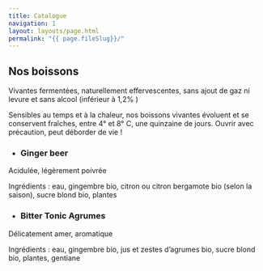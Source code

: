 ```yaml
---
title: Catalogue
navigation: 1
layout: layouts/page.html
permalink: "{{ page.fileSlug}}/"
---
```

## Nos boissons

 Vivantes fermentées, naturellement effervescentes, sans ajout de gaz ni levure et sans alcool (inférieur à 1,2% )

Sensibles au temps et à la chaleur, nos boissons vivantes évoluent et se conservent fraîches, entre 4° et 8° C, une quinzaine de jours. Ouvrir avec précaution, peut déborder de vie ! 

* ### Ginger beer  

Acidulée, légèrement poivrée

Ingrédients : eau, gingembre bio, citron ou citron bergamote bio (selon la saison), sucre blond bio, plantes

* ### Bitter Tonic Agrumes 

 Délicatement amer, aromatique 

Ingrédients : eau, gingembre bio, jus et zestes d’agrumes bio, sucre blond bio, plantes, gentiane